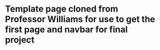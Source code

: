 
# Template page cloned from Professor Williams for use to get the first page and navbar for final project
